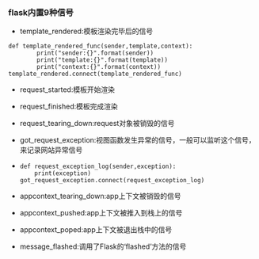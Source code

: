 ### flask内置9种信号

* template\_rendered:模板渲染完毕后的信号

```
def template_rendered_func(sender,template,context):
        print("sender:{}".format(sender))
        print("template:{}".format(template))
        print("context:{}".format(context))
template_rendered.connect(template_rendered_func)
```

* request\_started:模板开始渲染
* request\_finished:模板完成渲染

* request\_tearing\_down:request对象被销毁的信号
* got\_request\_exception:视图函数发生异常的信号，一般可以监听这个信号，来记录网站异常信号
* ```
  def request_exception_log(sender,exception):
      print(exception)
  got_request_exception.connect(request_exception_log)
  ```
* appcontext\_tearing\_down:app上下文被销毁的信号
* appcontext\_pushed:app上下文被推入到栈上的信号
* appcontext\_poped:app上下文被退出栈中的信号
* message\_flashed:调用了Flask的‘flashed’方法的信号



